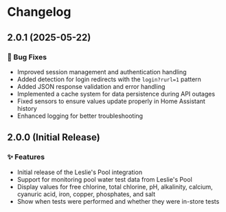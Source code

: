 # Changelog

## 2.0.1 (2025-05-22)

### 🐛 Bug Fixes
- Improved session management and authentication handling
- Added detection for login redirects with the `login?rurl=1` pattern
- Added JSON response validation and error handling
- Implemented a cache system for data persistence during API outages
- Fixed sensors to ensure values update properly in Home Assistant history
- Enhanced logging for better troubleshooting

## 2.0.0 (Initial Release)

### ✨ Features
- Initial release of the Leslie's Pool integration
- Support for monitoring pool water test data from Leslie's Pool
- Display values for free chlorine, total chlorine, pH, alkalinity, calcium, cyanuric acid, iron, copper, phosphates, and salt
- Show when tests were performed and whether they were in-store tests
